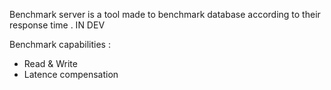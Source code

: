 Benchmark server is a tool made to benchmark database according to their response time . 
IN DEV

Benchmark capabilities : 
- Read & Write
- Latence compensation
